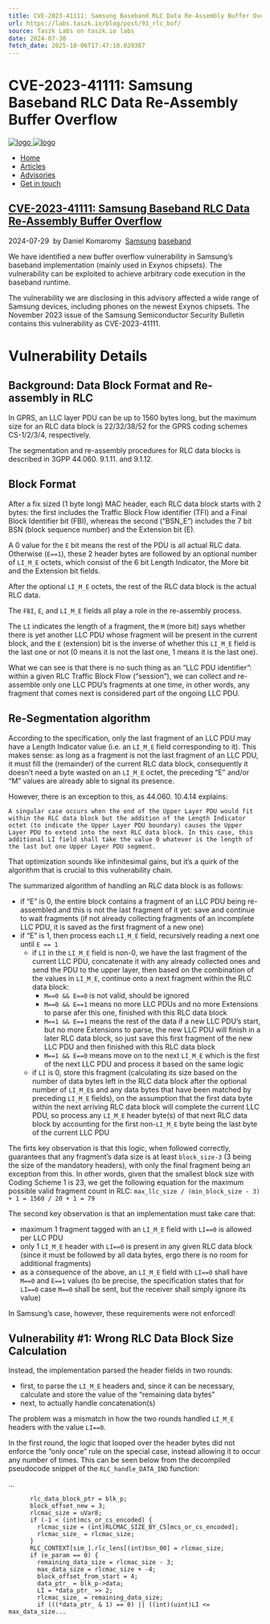 ```yaml
---
title: CVE-2023-41111: Samsung Baseband RLC Data Re-Assembly Buffer Overflow
url: https://labs.taszk.io/blog/post/93_rlc_bof/
source: Taszk Labs on taszk.io labs
date: 2024-07-30
fetch_date: 2025-10-06T17:47:18.029387
---
```


# CVE-2023-41111: Samsung Baseband RLC Data Re-Assembly Buffer Overflow

[![logo](https://labs.taszk.io/images/taszk_logo.png)
![logo](https://labs.taszk.io/images/taszk_logo_white.png)](https://labs.taszk.io)

* [Home](https://labs.taszk.io/)
* [Articles](https://labs.taszk.io/articles)
* [Advisories](https://labs.taszk.io/blog)
* [Get in touch](https://taszk.io/contact)

## [CVE-2023-41111: Samsung Baseband RLC Data Re-Assembly Buffer Overflow](https://labs.taszk.io/blog/post/93_rlc_bof/)

2024-07-29
 by Daniel Komaromy
 [Samsung](/blog/tags/samsung) [baseband](/blog/tags/baseband)

We have identified a new buffer overflow vulnerability in Samsung’s baseband implementation (mainly used in Exynos chipsets). The vulnerability can be exploited to achieve arbitrary code execution in the baseband runtime.

The vulnerability we are disclosing in this advisory affected a wide range of Samsung devices, including phones on the newest Exynos chipsets. The November 2023 issue of the Samsung Semiconductor Security Bulletin contains this vulnerability as CVE-2023-41111.

# Vulnerability Details

## Background: Data Block Format and Re-assembly in RLC

In GPRS, an LLC layer PDU can be up to 1560 bytes long, but the maximum size for an RLC data block is 22/32/38/52 for the GPRS coding schemes CS-1/2/3/4, respectively.

The segmentation and re-assembly procedures for RLC data blocks is described in 3GPP 44.060. 9.1.11. and 9.1.12.

## Block Format

After a fix sized (1 byte long) MAC header, each RLC data block starts with 2 bytes: the first includes the Traffic Block Flow identifier (TFI) and a Final Block Identifier bit (FBI), whereas the second (“BSN\_E”) includes the 7 bit BSN (block sequence number) and the Extension bit (E).

A 0 value for the `E` bit means the rest of the PDU is all actual RLC data. Otherwise (`E==1`), these 2 header bytes are followed by an optional number of `LI_M_E` octets, which consist of the 6 bit Length Indicator, the More bit and the Extension bit fields.

After the optional `LI_M_E` octets, the rest of the RLC data block is the actual RLC data.

The `FBI`, `E`, and `LI_M_E` fields all play a role in the re-assembly process.

The `LI` indicates the length of a fragment, the `M` (more bit) says whether there is yet another LLC PDU whose fragment will be present in the current block, and the `E` (extension) bit is the inverse of whether this `LI_M_E` field is the last one or not (0 means it is not the last one, 1 means it is the last one).

What we can see is that there is no such thing as an “LLC PDU identifier”: within a given RLC Traffic Block Flow (“session”), we can collect and re-assemble only one LLC PDU’s fragments at one time, in other words, any fragment that comes next is considered part of the ongoing LLC PDU.

## Re-Segmentation algorithm

According to the specification, only the last fragment of an LLC PDU may have a Length Indicator value (i.e. an `LI_M_E` field corresponding to it). This makes sense: as long as a fragment is not the last fragment of an LLC PDU, it must fill the (remainder) of the current RLC data block, consequently it doesn’t need a byte wasted on an `LI_M_E` octet, the preceding “E” and/or “M” values are already able to signal its presence.

However, there is an exception to this, as 44.060. 10.4.14 explains:

```
A singular case occurs when the end of the Upper Layer PDU would fit within the RLC data block but the addition of the Length Indicator octet (to indicate the Upper Layer PDU boundary) causes the Upper Layer PDU to extend into the next RLC data block. In this case, this additional LI field shall take the value 0 whatever is the length of the last but one Upper Layer PDU segment.
```

That optimization sounds like infinitesimal gains, but it’s a quirk of the algorithm that is crucial to this vulnerability chain.

The summarized algorithm of handling an RLC data block is as follows:

* if “E” is 0, the entire block contains a fragment of an LLC PDU being re-assembled and this is not the last fragment of it yet: save and continue to wait fragments (if not already collecting fragments of an incomplete LLC PDU, it is saved as the first fragment of a new one)
* if “E” is 1, then process each `LI_M_E` field, recursively reading a next one until `E == 1`
  + if `LI` in the `LI_M_E` field is non-0, we have the last fragment of the current LLC PDU, concatenate it with any already collected ones and send the PDU to the upper layer, then based on the combination of the values in `LI_M_E`, continue onto a next fragment within the RLC data block:
    - `M==0 && E==0` is not valid, should be ignored
    - `M==0 && E==1` means no more LLC PDUs and no more Extensions to parse afer this one, finished with this RLC data block
    - `M==1 && E==1` means the rest of the data if a new LLC PDU’s start, but no more Extensions to parse, the new LLC PDU will finish in a later RLC data block, so just save this first fragment of the new LLC PDU and then finished with this RLC data block
    - `M==1 && E==0` means move on to the next `LI_M_E` which is the first of the next LLC PDU and process it based on the same logic
  + if `LI` is 0, store this fragment (calculating its size based on the number of data bytes left in the RLC data block after the optional number of `LI_M_E`s and any data bytes that have been matched by preceding `LI_M_E` fields), on the assumption that the first data byte within the next arriving RLC data block will complete the current LLC PDU, so process any `LI_M_E` header byte(s) of that next RLC data block by accounting for the first non-`LI_M_E` byte being the last byte of the current LLC PDU

The firts key observation is that this logic, when followed correctly, guarantees that any fragment’s data size is at least `block_size-3` (3 being the size of the mandatory headers), with only the final fragment being an exception from this. In other words, given that the smallest block size with Coding Scheme 1 is 23, we get the following equation for the maximum possible valid fragment count in RLC: `max_llc_size / (min_block_size - 3) + 1 = 1560 / 20 + 1 = 79`

The second key observation is that an implementation must take care that:

* maximum 1 fragment tagged with an `LI_M_E` field with `LI==0` is allowed per LLC PDU
* only 1 `LI_M_E` header with `LI==0` is present in any given RLC data block (since it must be followed by all data bytes, ergo there is no room for additional fragments)
* as a consequence of the above, an `LI_M_E` field with `LI==0` shall have `M==0` and `E==1` values (to be precise, the specification states that for `LI==0` case `M==0` shall be sent, but the receiver shall simply ignore its value)

In Samsung’s case, however, these requirements were not enforced!

## Vulnerability #1: Wrong RLC Data Block Size Calculation

Instead, the implementation parsed the header fields in two rounds:

* first, to parse the `LI_M_E` headers and, since it can be necessary, calculate and store the value of the “remaining data bytes”
* next, to actually handle concatenation(s)

The problem was a mismatch in how the two rounds handled `LI_M_E` headers with the value `LI==0`.

In the first round, the logic that looped over the header bytes did not enforce the “only once” rule on the special case, instead allowing it to occur any number of times. This can be seen below from the decompiled pseudocode snippet of the `RLC_handle_DATA_IND` function:

…

```
      rlc_data_block_ptr = blk_p;
      block_offset_new = 3;
      rlcmac_size = uVar8;
      if (-1 < (int)mcs_or_cs_encoded) {
        rlcmac_size = (int)RLCMAC_SIZE_BY_CS[mcs_or_cs_encoded];
        rlcmac_size_ = rlcmac_size;
      }
      RLC_CONTEXT[sim_].rlc_lens[(int)bsn_00] = rlcmac_size;
      if (e_param == 0) {
        remaining_data_size = rlcmac_size - 3;
        max_data_size = rlcmac_size + -4;
        block_offset_from_start = 4;
        data_ptr_ = blk_p->data;
        LI = *data_ptr_ >> 2;
        rlcmac_size_ = remaining_data_size;
        if (((*data_ptr_ & 1) == 0) || ((int)(uint)LI <= max_data_size...